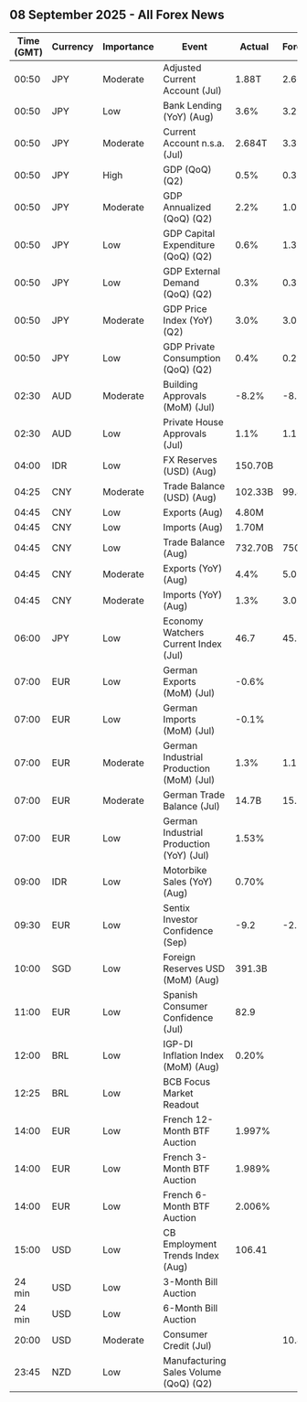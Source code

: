 ## 08 September 2025 - All Forex News

| Time (GMT) | Currency | Importance | Event | Actual | Forecast | Previous |
|------|----------|------------|-------|--------|----------|----------|
| 00:50 | JPY | Moderate | Adjusted Current Account (Jul) | 1.88T | 2.60T | 2.40T |
| 00:50 | JPY | Low | Bank Lending (YoY) (Aug) | 3.6% | 3.2% | 3.2% |
| 00:50 | JPY | Moderate | Current Account n.s.a. (Jul) | 2.684T | 3.366T | 1.348T |
| 00:50 | JPY | High | GDP (QoQ) (Q2) | 0.5% | 0.3% | 0.1% |
| 00:50 | JPY | Moderate | GDP Annualized (QoQ) (Q2) | 2.2% | 1.0% | -0.2% |
| 00:50 | JPY | Low | GDP Capital Expenditure (QoQ) (Q2) | 0.6% | 1.3% | 0.7% |
| 00:50 | JPY | Low | GDP External Demand (QoQ) (Q2) | 0.3% | 0.3% | -0.8% |
| 00:50 | JPY | Moderate | GDP Price Index (YoY) (Q2) | 3.0% | 3.0% | 3.3% |
| 00:50 | JPY | Low | GDP Private Consumption (QoQ) (Q2) | 0.4% | 0.2% | 0.0% |
| 02:30 | AUD | Moderate | Building Approvals (MoM) (Jul) | -8.2% | -8.2% | 12.2% |
| 02:30 | AUD | Low | Private House Approvals (Jul) | 1.1% | 1.1% | -2.0% |
| 04:00 | IDR | Low | FX Reserves (USD) (Aug) | 150.70B |  | 152.00B |
| 04:25 | CNY | Moderate | Trade Balance (USD) (Aug) | 102.33B | 99.40B | 98.24B |
| 04:45 | CNY | Low | Exports (Aug) | 4.80M |  | 8.00M |
| 04:45 | CNY | Low | Imports (Aug) | 1.70M |  | 4.80M |
| 04:45 | CNY | Low | Trade Balance (Aug) | 732.70B | 750.00B | 705.10B |
| 04:45 | CNY | Moderate | Exports (YoY) (Aug) | 4.4% | 5.0% | 7.2% |
| 04:45 | CNY | Moderate | Imports (YoY) (Aug) | 1.3% | 3.0% | 4.1% |
| 06:00 | JPY | Low | Economy Watchers Current Index (Jul) | 46.7 | 45.6 | 45.2 |
| 07:00 | EUR | Low | German Exports (MoM) (Jul) | -0.6% |  | 1.1% |
| 07:00 | EUR | Low | German Imports (MoM) (Jul) | -0.1% |  | 4.1% |
| 07:00 | EUR | Moderate | German Industrial Production (MoM) (Jul) | 1.3% | 1.1% | -0.1% |
| 07:00 | EUR | Moderate | German Trade Balance (Jul) | 14.7B | 15.7B | 15.4B |
| 07:00 | EUR | Low | German Industrial Production (YoY) (Jul) | 1.53% |  | -1.82% |
| 09:00 | IDR | Low | Motorbike Sales (YoY) (Aug) | 0.70% |  | -2.00% |
| 09:30 | EUR | Low | Sentix Investor Confidence (Sep) | -9.2 | -2.2 | -3.7 |
| 10:00 | SGD | Low | Foreign Reserves USD (MoM) (Aug) | 391.3B |  | 397.3B |
| 11:00 | EUR | Low | Spanish Consumer Confidence (Jul) | 82.9 |  | 76.1 |
| 12:00 | BRL | Low | IGP-DI Inflation Index (MoM) (Aug) | 0.20% |  | -0.07% |
| 12:25 | BRL | Low | BCB Focus Market Readout |  |  |  |
| 14:00 | EUR | Low | French 12-Month BTF Auction | 1.997% |  | 2.020% |
| 14:00 | EUR | Low | French 3-Month BTF Auction | 1.989% |  | 1.984% |
| 14:00 | EUR | Low | French 6-Month BTF Auction | 2.006% |  | 2.009% |
| 15:00 | USD | Low | CB Employment Trends Index (Aug) | 106.41 |  | 107.13 |
| 24 min | USD | Low | 3-Month Bill Auction |  |  | 4.045% |
| 24 min | USD | Low | 6-Month Bill Auction |  |  | 3.880% |
| 20:00 | USD | Moderate | Consumer Credit (Jul) |  | 10.40B | 7.37B |
| 23:45 | NZD | Low | Manufacturing Sales Volume (QoQ) (Q2) |  |  | 2.4% |
